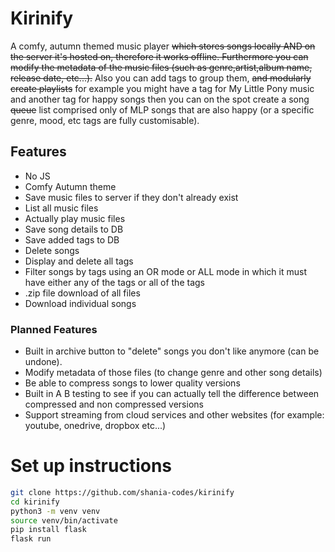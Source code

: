 # Kirinify
A comfy, autumn themed music player ~~which stores songs locally AND on the server it's hosted on, therefore it works offline. Furthermore you can modify the metadata of the music files (such as genre,artist,album name, release date, etc...).~~ Also you can add tags to group them, ~~and modularly create playlists~~ for example you might have a tag for My Little Pony music and another tag for happy songs then you can on the spot create a song ~~queue~~ list comprised only of MLP songs that are also happy (or a specific genre, mood, etc tags are fully customisable).

## Features
- No JS  
- Comfy Autumn theme  
- Save music files to server if they don't already exist  
- List all music files  
- Actually play music files  
- Save song details to DB  
- Save added tags to DB  
- Delete songs  
- Display and delete all tags  
- Filter songs by tags using an OR mode or ALL mode in which it must have either any of the tags or all of the tags 
- .zip file download of all files  
- Download individual songs   

### Planned Features
- Built in archive button to "delete" songs you don't like anymore (can be undone).  
- Modify metadata of those files (to change genre and other song details)  
- Be able to compress songs to lower quality versions  
- Built in A B testing to see if you can actually tell the difference between compressed and non compressed versions  
- Support streaming from cloud services and other websites (for example: youtube, onedrive, dropbox etc...)

<!--
Require JS, implement as Userscript in Violentmonkey?
- Create a music queue and allow you to select multiple songs and add to the queue  
- Add all songs with a certain tag to queue (aka create playlists)  
- Add all songs with multiple tags to queue (songs with tag1 AND tag2 only)  
-->

# Set up instructions
```sh
git clone https://github.com/shania-codes/kirinify  
cd kirinify  
python3 -m venv venv  
source venv/bin/activate  
pip install flask  
flask run  
```
